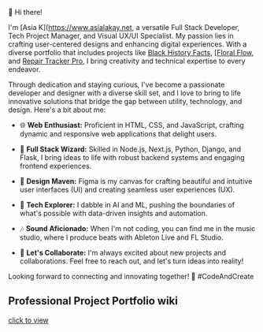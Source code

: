 👋 Hi there! 

I'm [Asia K](https://www.asialakay.net, a versatile Full Stack Developer, Tech Project Manager, and Visual UX/UI Specialist. My passion lies in crafting user-centered designs and enhancing digital experiences. With a diverse portfolio that includes projects like [Black History Facts](https://github.com/asiakay/history-fact-app), [[Floral Flow](https://github.com/asiakay/floralflow), and [Repair Tracker Pro](https://github.com/asiakay/repair-tracker-pro), I bring creativity and technical expertise to every endeavor. 

Through dedication and staying curious, I've become a passionate developer and designer with a diverse skill set, and I love to bring to life innovative solutions that bridge the gap between utility, technology, and design. Here's a bit about me:

- 🌐 **Web Enthusiast:** Proficient in HTML, CSS, and JavaScript, crafting dynamic and responsive web applications that delight users.

- 🔗 **Full Stack Wizard:** Skilled in Node.js, Next.js, Python, Django, and Flask, I bring ideas to life with robust backend systems and engaging frontend experiences.

- 🎨 **Design Maven:** Figma is my canvas for crafting beautiful and intuitive user interfaces (UI) and creating seamless user experiences (UX).

- 🤖 **Tech Explorer:** I dabble in AI and ML, pushing the boundaries of what's possible with data-driven insights and automation.

- 🎶 **Sound Aficionado:** When I'm not coding, you can find me in the music studio, where I produce beats with Ableton Live and FL Studio.

- 🚀 **Let's Collaborate:** I'm always excited about new projects and collaborations. Feel free to reach out, and let's turn ideas into reality!

Looking forward to connecting and innovating together! 🚀 #CodeAndCreate

## Professional Project Portfolio wiki
[click to view](https://github.com/asiakay/asiakay/wiki)


